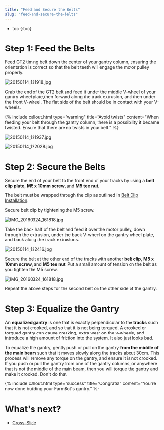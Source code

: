 ```yaml
---
title: "Feed and Secure the Belts"
slug: "feed-and-secure-the-belts"
---
```


* toc
{:toc}

# Step 1: Feed the Belts
Feed GT2 timing belt down the center of your gantry column, ensuring the orientation is correct so that the belt teeth will engage the motor pulley properly.

![20150114_121918.jpg](_images/20150114_121918.jpg)

Grab the end of the GT2 belt and feed it under the middle V-wheel of your gantry wheel plate,then forward along the track extrusion, and then under the front V-wheel. The flat side of the belt should be in contact with your V-wheels.

{%
include callout.html
type="warning"
title="Avoid twists"
content="When feeding your belt through the gantry column, there is a possibility it became twisted. Ensure that there are no twists in your belt."
%}



![20150114_121937.jpg](_images/20150114_121937.jpg)



![20150114_122028.jpg](_images/20150114_122028.jpg)

# Step 2: Secure the Belts
Secure the end of your belt to the front end of your tracks by using a **belt clip plate**, **M5 x 10mm screw**, and **M5 tee nut**.

The belt must be wrapped through the clip as outlined in [Belt Clip Installation](../../Reference-Docs/belt-clip-installation.md).

Secure belt clip by tightening the M5 screw.

![IMG_20160324_161818.jpg](_images/IMG_20160324_161818.jpg)

Take the back half of the belt and feed it over the motor pulley, down through the extrusion, under the back V-wheel on the gantry wheel plate, and back along the track extrusions.

![20150114_122416.jpg](_images/20150114_122416.jpg)

Secure the belt at the other end of the tracks with another **belt clip**, **M5 x 10mm screw**, and **M5 tee nut**. Put a small amount of tension on the belt as you tighten the M5 screw.

![IMG_20160324_161818.jpg](_images/IMG_20160324_161818_02.jpg)

Repeat the above steps for the second belt on the other side of the gantry.

# Step 3: Equalize the Gantry
An **equalized gantry** is one that is exactly perpendicular to the **tracks** such that it is not crooked, and so that it is not being torqued. A crooked or torqued gantry can cause creaking, extra wear on the v-wheels, and introduce a high amount of friction into the system. It also just looks bad.

To equalize the gantry, gently push or pull on the gantry **from the middle of the main beam** such that it moves slowly along the tracks about 30cm. This process will remove any torque on the gantry, and ensure it is not crooked. If you push or pull the gantry from one of the gantry columns, or anywhere that is not the middle of the main beam, then you will torque the gantry and make it crooked. Don't do that.

{%
include callout.html
type="success"
title="Congrats!"
content="You're now done building your FarmBot's gantry."
%}


# What's next?

 * [Cross-Slide](../../FarmBot-Genesis-V1.1/cross-slide.md)
